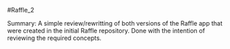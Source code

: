 #Raffle_2

Summary: A simple review/rewritting of both versions of the Raffle app that were created in the initial Raffle repository. Done with the intention of reviewing the required concepts.
